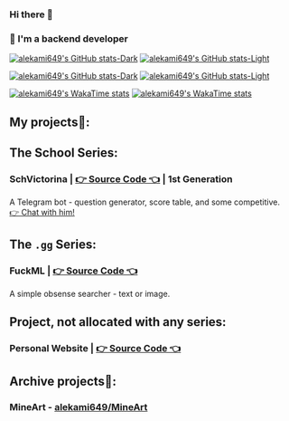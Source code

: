 ### Hi there 👋

### 👤 I'm a backend developer

[![alekami649's GitHub stats-Dark](https://github-readme-stats.vercel.app/api?username=alekami649&theme=radical#gh-dark-mode-only)](https://github.com/alekami649#gh-dark-mode-only)
[![alekami649's GitHub stats-Light](https://github-readme-stats.vercel.app/api?username=alekami649&theme=buefy#gh-light-mode-only)](https://github.com/alekami649#gh-light-mode-only)

[![alekami649's GitHub stats-Dark](https://github-readme-stats.vercel.app/api/top-langs/?username=alekami649&theme=radical&layout=compact#gh-dark-mode-only)](https://github.com/alekami649#gh-dark-mode-only)
[![alekami649's GitHub stats-Light](https://github-readme-stats.vercel.app/api/top-langs/?username=alekami649&theme=buefy&layout=compact#gh-light-mode-only)](https://github.com/alekami649#gh-light-mode-only)

[![alekami649's WakaTime stats](https://github-readme-stats.vercel.app/api/wakatime?username=alekami649&theme=radical#gh-dark-mode-only)](https://github.com/alekami649#gh-dark-mode-only)
[![alekami649's WakaTime stats](https://github-readme-stats.vercel.app/api/wakatime?username=alekami649&theme=buefy#gh-light-mode-only)](https://github.com/alekami649#gh-light-mode-only)

## My projects🤗: 

## The School Series:

### SchVictorina | [👉 Source Code 👈](https://github.com/alekami649/schvictorina_legacy) | 1st Generation

A Telegram bot - question generator, score table, and some competitive. <br>
 [👉 Chat with him!](https://t.me/schvictorina_bot)

## The `.gg` Series:

### FuckML | [👉 Source Code 👈](https://github.com/alekami649/FuckML)

A simple obsense searcher - text or image.

## Project, not allocated with any series:

### Personal Website | [👉 Source Code 👈](https://github.com/alekami649/website)

## Archive projects🤫:
### MineArt - [alekami649/MineArt](https://github.com/alekami649/MineArt)
